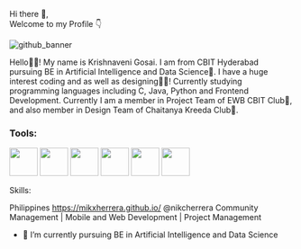 Hi there 👋, <br>
Welcome to my Profile 👇



![github_banner](https://github.com/user-attachments/assets/3c60e51d-463f-4120-a75b-c92b1140feac "height:50px")

Hello🙋‍♀️! My name is Krishnaveni Gosai. I am from CBIT Hyderabad pursuing BE in Artificial Intelligence and Data Science🤖.
I have a huge interest coding and as well as designing👩‍💻! Currently studying programming languages including C, Java, Python and Frontend Development.
Currently I am a member in Project Team of EWB CBIT Club🌱, and also member in Design Team of Chaitanya Kreeda Club🏏.

### Tools:
<img src="https://cdn.jsdelivr.net/gh/devicons/devicon/icons/html5/html5-original.svg" width="50"/>
<img src="https://cdn.jsdelivr.net/gh/devicons/devicon/icons/css3/css3-original.svg" width="50"/>
<img src="https://cdn.jsdelivr.net/gh/devicons/devicon/icons/javascript/javascript-original.svg" width="50"/>
<img src="https://cdn.jsdelivr.net/gh/devicons/devicon/icons/react/react-original.svg" width="50"/>
<img src="https://cdn.jsdelivr.net/gh/devicons/devicon/icons/git/git-original.svg" width="50"/>
<img src="https://cdn.jsdelivr.net/gh/devicons/devicon/icons/mysql/mysql-original.svg" width="50"/>

Skills: 

Philippines 
https://mikxherrera.github.io/
@nikcherrera 
Community Management | Mobile and Web Development | Project Management 
- 🌱 I’m currently pursuing BE in Artificial Intelligence and Data Science
  

